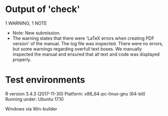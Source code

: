 # Output of 'check'

1 WARNING, 1 NOTE
* Note: New submission. 
* The warning states that there were 'LaTeX errors when creating PDF version' of the manual. The log file was inspected. There were no errors, but some warnings regarding overfull text boxes. We manually inspected the manual and ensured that all text and code was displayed properly. 

# Test environments 

R version 3.4.3 (2017-11-30)
Platform: x86_64-pc-linux-gnu (64-bit)
Running under: Ubuntu 17.10

Windows via Win-builder 
